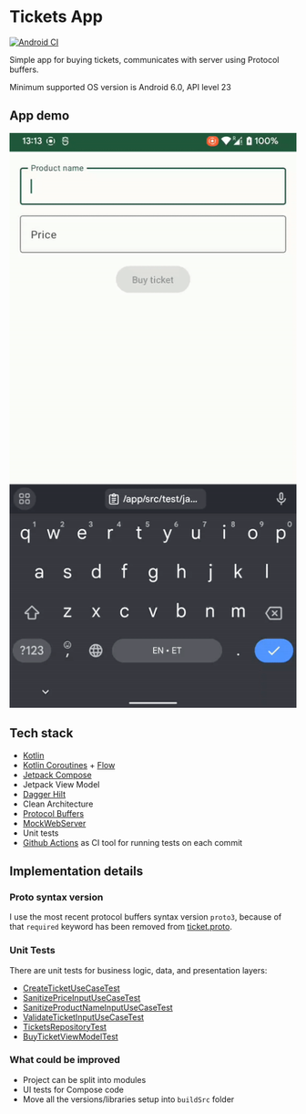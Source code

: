 # Tickets App

[![Android CI](https://github.com/l3m4rk/TicketsApp/actions/workflows/main.yml/badge.svg)](https://github.com/l3m4rk/TicketsApp/actions/workflows/main.yml)

Simple app for buying tickets, communicates with server using Protocol buffers.

Minimum supported OS version is Android 6.0, API level 23

## App demo

![Tickets App – Gif Demo](demo/ticketsApp.gif)

## Tech stack

- [Kotlin](https://kotlinlang.org/)
- [Kotlin Coroutines](https://developer.android.com/kotlin/coroutines) + [Flow](https://developer.android.com/kotlin/flow)
- [Jetpack Compose](https://developer.android.com/jetpack/compose)
- Jetpack View Model
- [Dagger Hilt](https://dagger.dev/hilt/)
- Clean Architecture
- [Protocol Buffers](https://developers.google.com/protocol-buffers/)
- [MockWebServer](https://github.com/square/okhttp/tree/master/mockwebserver) 
- Unit tests
- [Github Actions](.github/workflows/main.yml) as CI tool for running tests on each commit 

## Implementation details

### Proto syntax version

I use the most recent protocol buffers syntax version `proto3`, 
because of that `required` keyword has been removed from [ticket.proto](/app/src/main/proto/ticket.proto).

### Unit Tests

There are unit tests for business logic, data, and presentation layers:

- [CreateTicketUseCaseTest](/app/src/test/java/dev/l3m4rk/ridango/tickets/domain/CreateTicketUseCaseTest.kt)
- [SanitizePriceInputUseCaseTest](/app/src/test/java/dev/l3m4rk/ridango/tickets/domain/SanitizePriceInputUseCaseTest.kt)
- [SanitizeProductNameInputUseCaseTest](/app/src/test/java/dev/l3m4rk/ridango/tickets/domain/SanitizeProductNameInputUseCaseTest.kt)
- [ValidateTicketInputUseCaseTest](/app/src/test/java/dev/l3m4rk/ridango/tickets/domain/ValidateTicketInputUseCaseTest.kt)
- [TicketsRepositoryTest](/app/src/test/java/dev/l3m4rk/ridango/tickets/data/TicketsRepositoryTest.kt)
- [BuyTicketViewModelTest](/app/src/androidTest/java/dev/l3m4rk/ridango/tickets/ui/buyTicket/BuyTicketViewModelTest.kt)

### What could be improved

- Project can be split into modules
- UI tests for Compose code
- Move all the versions/libraries setup into `buildSrc` folder
